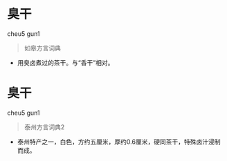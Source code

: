 # 臭干
cheu5 gun1
> 如皋方言词典
- 用臭卤煮过的茶干。与“香干”相对。


# 臭干
cheu5 gun1
> 泰州方言词典2
- 泰州特产之一，白色，方约五厘米，厚约0.6厘米，硬同茶干，特殊卤汁浸制而成。